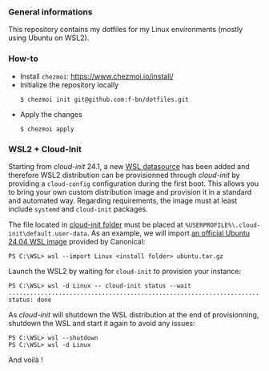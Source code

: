### General informations

This repository contains my dotfiles for my Linux environments (mostly using Ubuntu on WSL2).

### How-to

* Install `chezmoi`: https://www.chezmoi.io/install/
* Initialize the repository locally
  ```shell
  $ chezmoi init git@github.com:f-bn/dotfiles.git
  ```
* Apply the changes
  ```shell
  $ chezmoi apply
  ```

### WSL2 + Cloud-Init

Starting from *cloud-init* 24.1, a new [WSL datasource](https://docs.cloud-init.io/en/latest/reference/datasources/wsl.html) has been added and therefore WSL2 distribution can be provisionned through *cloud-init* by providing a `cloud-config` configuration during the first boot. This allows you to bring your own custom distribution image and provision it in a standard and automated way. Regarding requirements, the image must at least include `systemd` and `cloud-init` packages.

The file located in [cloud-init folder](./cloud-init/) must be placed at `%USERPROFILE%\.cloud-init\default.user-data`. As an example, we will import [an official Ubuntu 24.04 WSL image](https://cloud-images.ubuntu.com/wsl/releases/noble/current/) provided by Canonical: 

```shell
PS C:\WSL> wsl --import Linux <install folder> ubuntu.tar.gz
```

Launch the WSL2 by waiting for `cloud-init` to provision your instance:

```shell
PS C:\WSL> wsl -d Linux -- cloud-init status --wait
...................................................................................................
status: done
```

As *cloud-init* will shutdown the WSL distribution at the end of provisionning, shutdown the WSL and start it again to avoid any issues:

```shell
PS C:\WSL> wsl --shutdown
PS C:\WSL> wsl -d Linux
```

And voilà !
